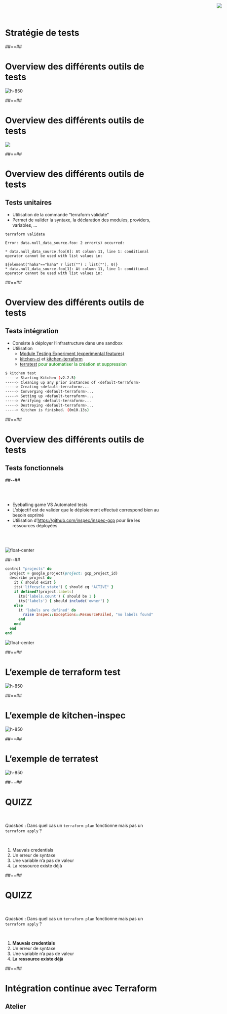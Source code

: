 <!-- .slide: class="transition"-->

# Stratégie de tests

##==##
<!-- .slide:-->

# Overview des différents outils de tests

![h-850](./assets/images/g418fd663c2_0_825.png)

##==##
<!-- .slide: class="full-center" -->

# Overview des différents outils de tests

![](./assets/images/tests.png)

##==##
<!-- .slide: class="with-code-bg-dark"-->

# Overview des différents outils de tests

## Tests unitaires

* Utilisation de la commande “terraform validate”
* Permet de valider la syntaxe, la déclaration des modules, providers, variables, …

```plaintext
terraform validate

Error: data.null_data_source.foo: 2 error(s) occurred:

* data.null_data_source.foo[0]: At column 11, line 1: conditional operator cannot be used with list values in:

${element("haha"=="haha" ? list("") : list(""), 0)}
* data.null_data_source.foo[1]: At column 11, line 1: conditional operator cannot be used with list values in:
```
<!-- .element class="big-code" -->

##==##
<!-- .slide: class="with-code-bg-dark"-->

# Overview des différents outils de tests

## Tests intégration

<img style="position:fixed;top:10px;right:30px" src="./assets/images/g418fd663c2_0_891.png">

* Consiste à déployer l’infrastructure dans une sandbox
* Utilisation 
  * [Module Testing Experiment (experimental features)](https://www.terraform.io/docs/language/modules/testing-experiment.html)
  * [kitchen-ci](https://kitchen.ci) et [kitchen-terraform](https://github.com/newcontext-oss/kitchen-terraform)
  * [terratest](https://github.com/gruntwork-io/terratest) 
    <span style="color:green">pour automatiser la création et suppression</span>

```bash
$ kitchen test
-----> Starting Kitchen (v2.2.5)
-----> Cleaning up any prior instances of <default-terraform>
-----> Creating <default-terraform>...
-----> Converging <default-terraform>...
-----> Setting up <default-terraform>...
-----> Verifying <default-terraform>...
-----> Destroying <default-terraform>...
-----> Kitchen is finished. (0m10.13s)
```

##==##
<!-- .slide: class="two-column-layout"-->

# Overview des différents outils de tests

## Tests fonctionnels

##--##
<!-- .slide: -->

<br/><br/>

* Eyeballing game VS Automated tests
* L’objectif est de valider que le déploiement effectué correspond bien au besoin exprimé
* Utilisation d’https://github.com/inspec/inspec-gcp  pour lire les ressources déployées

<br/><br/>

![float-center](./assets/images/g418fd663c2_0_890.png)

##--##
<!-- .slide: class="with-code-bg-dark"-->

```ruby
control "projects" do
  project = google_project(project: gcp_project_id)
  describe project do
    it { should exist }
    its('lifecycle_state') { should eq "ACTIVE" }
    if defined?(project.labels)
      its('labels.count') { should be 1 }
      its('labels') { should include('owner') }
    else
      it 'labels are defined' do
        raise Inspec::Exceptions::ResourceFailed, "no labels found"
      end
    end
  end
end
```

![float-center](./assets/images/g418fd663c2_0_934.png)

##==##
<!-- .slide:-->

# L’exemple de terraform test

![h-850](./assets/images/terratest_sample.png)

##==##
<!-- .slide:-->

# L’exemple de kitchen-inspec

![h-850](./assets/images/terratest_sample.png)

##==##
<!-- .slide:-->

# L’exemple de terratest

![h-850](./assets/images/terratest_sample.png)

##==##
<!-- .slide:-->

# QUIZZ

<br/>

*Question* : Dans quel cas un `terraform plan` fonctionne mais pas un `terraform apply` ?

<br/>

1. Mauvais credentials
2. Un erreur de syntaxe
3. Une variable n’a pas de valeur
4. La ressource existe déjà

##==##
<!-- .slide:-->

# QUIZZ

<br/>

*Question* : Dans quel cas un `terraform plan` fonctionne mais pas un `terraform apply` ?

<br/>

1. **Mauvais credentials**
2. Un erreur de syntaxe
3. Une variable n’a pas de valeur
4. **La ressource existe déjà**

##==##
<!-- .slide: class="exercice" -->

# Intégration continue avec Terraform
 
## Atelier
